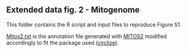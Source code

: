 ## Extended data fig. 2 - Mitogenome

This folder contains the R script and input files to reproduce Figure S1. </br>

[Mitos2.txt](https://github.com/SwallowGenomics/BarnSwallow/blob/main/Plots%20and%20figures/Extended%20Data%20Fig.2/Mitos2.txt) is the annotation file generated with [MITOS2](http://mitos2.bioinf.uni-leipzig.de/index.py) modified accordingly to fit the package used ([circlize](https://github.com/jokergoo/circlize)).
